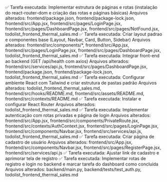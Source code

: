 ✅ Tarefa executada: Implementar estrutura de páginas e rotas (instalação do react-router-dom e criação das rotas e páginas básicas)
Arquivos alterados: frontend/package.json, frontend/package-lock.json, frontend/src/App.jsx, frontend/src/pages/LoginPage.jsx, frontend/src/pages/DashboardPage.jsx, frontend/src/pages/NotFound.jsx, todolist_frontend_thermal_sales.md
✅ Tarefa executada: Criar layout padrao e componentes base (Layout, Navbar, Card, Button, Sidebar)
Arquivos alterados: frontend/src/components/*, frontend/src/App.jsx, frontend/src/pages/LoginPage.jsx, frontend/src/pages/DashboardPage.jsx, todolist_frontend_thermal_sales.md
✅ Tarefa executada: Integrar front-end ao backend (GET /api/health com axios)
Arquivos alterados: frontend/src/services/api.js, frontend/src/pages/DashboardPage.jsx, frontend/package.json, frontend/package-lock.json, todolist_frontend_thermal_sales.md
✅ Tarefa executada: Configurar ambiente React com Tailwind e criar estrutura de pastas padrão
Arquivos alterados: todolist_frontend_thermal_sales.md, frontend/src/hooks/README.md, frontend/src/assets/README.md, frontend/src/contexts/README.md
✅ Tarefa executada: Instalar e configurar React Router
Arquivos alterados: todolist_frontend_thermal_sales.md
✅ Tarefa executada: Implementar autenticação com rotas privadas e página de login
Arquivos alterados: frontend/src/App.jsx, frontend/src/components/PrivateRoute.jsx, frontend/src/contexts/AuthContext.jsx, frontend/src/pages/LoginPage.jsx, frontend/src/components/Navbar.jsx, frontend/src/services/api.js, todolist_frontend_thermal_sales.md
✅ Tarefa executada: Criar página de cadastro de usuário
Arquivos alterados: frontend/src/App.jsx, frontend/src/components/Navbar.jsx, frontend/src/pages/RegisterPage.jsx, frontend/src/services/api.js
✅ Tarefa executada: Ajustar link de cadastro e aprimorar tela de registro
✅ Tarefa executada: Implementar rotas de registro e login no backend e marcar tarefa do dashboard como concluída
Arquivos alterados: backend/main.py, backend/tests/test_auth.py, todolist_frontend_thermal_sales.md

